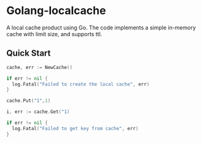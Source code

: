 # Golang-localcache

A local cache product using Go. The code implements a simple in-memory cache with limit size, and supports ttl.

## Quick Start

```Go
cache, err := NewCache()

if err != nil {
  log.Fatal("Failed to create the local cache", err)
}

cache.Put("1",1)

i, err := cache.Get("1)

if err != nil {
  log.Fatal("Failed to get key from cache", err)
}

```
